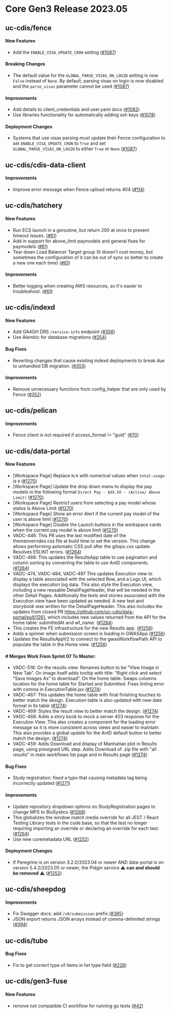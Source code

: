 # Core Gen3 Release 2023.05

## uc-cdis/fence

#### New Features
  - Add the `ENABLE_VISA_UPDATE_CRON` setting ([#1087](https://github.com/uc-cdis/fence/pull/1087)) 

#### Breaking Changes
  - The default value for the `GLOBAL_PARSE_VISAS_ON_LOGIN` setting is now 
    `False` instead of `None`. By default, parsing visas on login is now 
    disabled and the `parse_visas` parameter cannot be used ([#1087](https://github.com/uc-cdis/fence/pull/1087)) 

#### Improvements
  - Add details to client_credentials and user.yaml docs ([#1082](https://github.com/uc-cdis/fence/pull/1082)) 
  - Use libraries functionality for automatically adding ssh keys ([#1078](https://github.com/uc-cdis/fence/pull/1078)) 

#### Deployment Changes
  - Systems that use visas parsing must update their Fence configuration to set 
    `ENABLE_VISA_UPDATE_CRON` to `True` and set `GLOBAL_PARSE_VISAS_ON_LOGIN` 
    to either `True` or `None` ([#1087](https://github.com/uc-cdis/fence/pull/1087)) 

## uc-cdis/cdis-data-client

#### Improvements
  - Improve error message when Fence upload returns 404 ([#114](https://github.com/uc-cdis/cdis-data-client/pull/114)) 

## uc-cdis/hatchery

#### New Features
  - Run ECS launch in a goroutine, but return 200 at once to prevent timeout 
    issues. ([#61](https://github.com/uc-cdis/hatchery/pull/61))
  - Add in support for above_limit paymodels and general fixes for paymodels 
    ([#61](https://github.com/uc-cdis/hatchery/pull/61))
  - Tear down Load Balancer Target group (It doesn't cost money, but sometimes 
    the configuration of it can be out of sync so better to create a new one 
    each time) ([#61](https://github.com/uc-cdis/hatchery/pull/61))

#### Improvements
  - Better logging when creating AWS resources, so it's easier to troubleshoot. 
    ([#61](https://github.com/uc-cdis/hatchery/pull/61))

## uc-cdis/indexd

#### New Features
  - Add GA4GH DRS `/service-info` endpoint ([#356](https://github.com/uc-cdis/indexd/pull/356)) 
  - Use Alembic for database migrations ([#354](https://github.com/uc-cdis/indexd/pull/354)) 

#### Bug Fixes
  - Reverting changes that cause existing indexd deployments to break due to 
    unhandled DB migration. ([#353](https://github.com/uc-cdis/indexd/pull/353))

#### Improvements
  - Remove unnecessary functions from config_helper that are only used by Fence 
    ([#352](https://github.com/uc-cdis/indexd/pull/352))

## uc-cdis/pelican

#### Improvements
  - Fence client is not required if access_format != "guid" ([#70](https://github.com/uc-cdis/pelican/pull/70)) 

## uc-cdis/data-portal

#### New Features
  - [Workspace Page] Replace `N/A` with numerical values when `total-usage` is 
    `0` ([#1270](https://github.com/uc-cdis/data-portal/pull/1270))
  - [Workspace Page] Update the drop down menu to display the pay models in the 
    following format `Direct Pay - $XX.XX - (Active/ Above Limit)` ([#1270](https://github.com/uc-cdis/data-portal/pull/1270)) 
  - [Workspace Page] Restrict users from selecting a pay model whose status is 
    Above Limit ([#1270](https://github.com/uc-cdis/data-portal/pull/1270))
  - [Workspace Page] Show an error Alert if the current pay model of the user 
    is above limit ([#1270](https://github.com/uc-cdis/data-portal/pull/1270))
  - [Workspace Page] Disable the Launch buttons in the workspace cards when the 
    current pay model is above limit ([#1270](https://github.com/uc-cdis/data-portal/pull/1270)) 
  - VADC-446: This PR uses the last modified date of the themeoverrides.css 
    file at build time to set the version. This change allows performing 
    automatic CSS pull after the gitops.css update. Resolves ESLINT errors. 
    ([#1264](https://github.com/uc-cdis/data-portal/pull/1264))
  - VADC-466: This updates the ResultsApp table to use pagination and column 
    sorting by converting the table to use AntD components. ([#1264](https://github.com/uc-cdis/data-portal/pull/1264)) 
  - VADC-474, VADC-484, VADC-497 This updates Execution view to display a table 
    associated with the selected Row, and a Logs UI, which displays the 
    execution log data. This also style the Execution view, including a new 
    reusable DetailPageHeader, that will be needed in the other Detail Pages. 
    Additionally the tests and stories associated with the Execution view have 
    been updated as needed. A new test and storybook was written for the 
    DetailPageHeader. This also includes the updates from closed PR 
    https://github.com/uc-cdis/data-portal/pull/1261, which includes new values 
    returned from the API for the home table: submittedAt and wf_name. ([#1264](https://github.com/uc-cdis/data-portal/pull/1264)) 
  - This creates the FE infrastructure for the new Results app. ([#1256](https://github.com/uc-cdis/data-portal/pull/1256)) 
  - Adds a spinner when submission screen is loading in GWASApp ([#1256](https://github.com/uc-cdis/data-portal/pull/1256)) 
  - Updates the ResultsAppV2 to connect to the gwasWorkflowPath API to populate 
    the table in the Home view. ([#1256](https://github.com/uc-cdis/data-portal/pull/1256)) 

#### # Merges Work From Sprint 07 To Master:
  - VADC-518: On the results view: Renames button to be “View Image in New 
    Tab”. On image itself adds tooltip with title: “Right click and select 
    “Save Images As” to download”. On the home table: Swaps columns location 
    for the home table for Started and Submitted. Fixes linting error with 
    comma in ExecutionTable.jsx ([#1274](https://github.com/uc-cdis/data-portal/pull/1274)) 
  - VADC-467: This updates the home table with final finishing touches to 
    better match the design. Execution table is also updated with new date 
    format in its table ([#1274](https://github.com/uc-cdis/data-portal/pull/1274)) 
  - VADC-469: Styles the result view to better match the design. ([#1274](https://github.com/uc-cdis/data-portal/pull/1274)) 
  - VADC-468: Adds a story book to mock a server 403 response for the Execution 
    View. This also creates a component for the loading error message so it is 
    more consistent across views and easier to maintain. This also provides a 
    global update for the AntD default button to better match the design. 
    ([#1274](https://github.com/uc-cdis/data-portal/pull/1274))
  - VADC-459: Adds Download and display of Manhattan plot in Results page, 
    using presigned URL step. Adds Download of .zip file with "all results" in 
    main workflows list page and in Results page ([#1274](https://github.com/uc-cdis/data-portal/pull/1274)) 

#### Bug Fixes
  - Study registration: fixed a typo that causing metadata tag being 
    incorrectly updated ([#1271](https://github.com/uc-cdis/data-portal/pull/1271)) 

#### Improvements
  - Update repository dropdown options on StudyRegistration pages to change MPS 
    to BioSystics ([#1268](https://github.com/uc-cdis/data-portal/pull/1268))
  - This globalizes the window match media override for all JEST / React 
    Testing Library tests in the code base, so that the test no longer 
    requiring importing an override or declaring an override for each test. 
    ([#1264](https://github.com/uc-cdis/data-portal/pull/1264))
  - Use new coremetadata URL ([#1252](https://github.com/uc-cdis/data-portal/pull/1252)) 

#### Deployment Changes
  - If Peregrine is on version 3.2.0/2023.04 or newer AND data-portal is on 
    version 5.4.2/2023.05 or newer, the Pidgin service ⚠️ **can and should be 
    removed** ⚠️ ([#1252](https://github.com/uc-cdis/data-portal/pull/1252))

## uc-cdis/sheepdog

#### Improvements
  - Fix Swagger docs: add `/v0/submission` prefix ([#395](https://github.com/uc-cdis/sheepdog/pull/395)) 
  - JSON export returns JSON arrays instead of comma-delimited strings ([#394](https://github.com/uc-cdis/sheepdog/pull/394)) 

## uc-cdis/tube

#### Bug Fixes
  - Fix to get correct type of items in list type field ([#228](https://github.com/uc-cdis/tube/pull/228)) 

## uc-cdis/gen3-fuse

#### New Features
  - remove not compatible CI workflow for running go tests ([#42](https://github.com/uc-cdis/gen3-fuse/pull/42)) 

